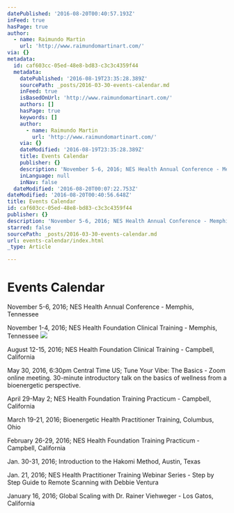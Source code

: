 ```yaml
---
datePublished: '2016-08-20T00:40:57.193Z'
inFeed: true
hasPage: true
author:
  - name: Raimundo Martin
    url: 'http://www.raimundomartinart.com/'
via: {}
metadata:
  id: caf603cc-05ed-48e8-bd83-c3c3c4359f44
  metadata:
    datePublished: '2016-08-19T23:35:28.389Z'
    sourcePath: _posts/2016-03-30-events-calendar.md
    inFeed: true
    isBasedOnUrl: 'http://www.raimundomartinart.com/'
    authors: []
    hasPage: true
    keywords: []
    author:
      - name: Raimundo Martin
        url: 'http://www.raimundomartinart.com/'
    via: {}
    dateModified: '2016-08-19T23:35:28.389Z'
    title: Events Calendar
    publisher: {}
    description: 'November 5-6, 2016; NES Health Annual Conference - Memphis, Tennessee'
    inLanguage: null
    inNav: false
  dateModified: '2016-08-20T00:07:22.753Z'
dateModified: '2016-08-20T00:40:56.648Z'
title: Events Calendar
id: caf603cc-05ed-48e8-bd83-c3c3c4359f44
publisher: {}
description: 'November 5-6, 2016; NES Health Annual Conference - Memphis, Tennessee'
starred: false
sourcePath: _posts/2016-03-30-events-calendar.md
url: events-calendar/index.html
_type: Article

---
```

# Events Calendar

November 5-6, 2016; NES Health Annual Conference - Memphis, Tennessee

November 1-4, 2016; NES Health Foundation Clinical Training - Memphis, Tennessee
![](https://the-grid-user-content.s3-us-west-2.amazonaws.com/01c535f5-d028-49d6-ae75-cdff729f25c7.jpg)

August 12-15, 2016; NES Health Foundation Clinical Training - Campbell, California

May 30, 2016, 6:30pm Central Time US; Tune Your Vibe: The Basics - Zoom online meeting. 30-minute introductory talk on the basics of wellness from a bioenergetic perspective.

April 29-May 2; NES Health Foundation Training Practicum - Campbell, California

March 19-21, 2016; Bioenergetic Health Practitioner Training, Columbus, Ohio

February 26-29, 2016; NES Health Foundation Training Practicum - Campbell, California

Jan. 30-31, 2016; Introduction to the Hakomi Method, Austin, Texas

Jan. 21, 2016; NES Health Practitioner Training Webinar Series - Step by Step Guide to Remote Scanning with Debbie Ventura

January 16, 2016; Global Scaling with Dr. Rainer Viehweger - Los Gatos, California